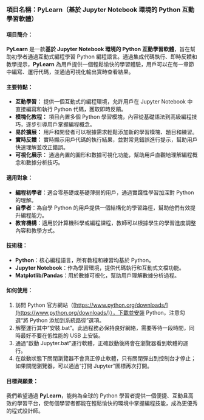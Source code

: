 ### 項目名稱：**PyLearn（基於 Jupyter Notebook 環境的 Python 互動學習軟體）**

#### 項目簡介：
**PyLearn** 是一款**基於 Jupyter Notebook 環境的 Python 互動學習軟體**，旨在幫助初學者通過互動式編程學習 Python 編程語言。通過集成代碼執行、即時反饋和教學提示，**PyLearn** 為用戶提供一個輕鬆愉快的學習體驗，用戶可以在每一章節中編寫、運行代碼，並通過可視化輸出實時查看結果。

#### 主要特點：
- **互動學習：** 提供一個互動式的編程環境，允許用戶在 Jupyter Notebook 中直接編寫和執行 Python 代碼，獲取即時反饋。
- **模塊化教程：** 項目內置多個 Python 學習模塊，內容從基礎語法到高級編程技巧，逐步引導用戶掌握編程概念。
- **易於擴展：** 用戶和開發者可以根據需求輕鬆添加新的學習模塊、題目和練習。
- **實時反饋：** 實時顯示用戶代碼的執行結果，並對常見錯誤進行提示，幫助用戶快速理解並改正錯誤。
- **可視化展示：** 通過內置的圖形和數據可視化功能，幫助用戶直觀地理解編程概念和數據分析技巧。

#### 適用對象：
- **編程初學者**：適合零基礎或基礎薄弱的用戶，通過實踐性學習加深對 Python 的理解。
- **自學者**：為自學 Python 的用戶提供一個結構化的學習路徑，幫助他們有效提升編程能力。
- **教育機構**：適用於計算機科學或編程課程，教師可以根據學生的學習進度調整內容和教學方式。

#### 技術棧：
- **Python**：核心編程語言，所有教程和練習均基於 Python。
- **Jupyter Notebook**：作為學習環境，提供代碼執行和互動式文檔功能。
- **Matplotlib/Pandas**：用於數據可視化，幫助用戶理解數據分析過程。

#### 如何使用：
1. 訪問 Python 官方網站（[https://www.python.org/downloads/](https://www.python.org/downloads/)），下載並安裝 Python，注意勾選“將 Python 添加到系統路徑”選項。
2. 解壓運行其中“安裝.bat”。此過程務必保持良好網絡，需要等待一段時間，同時最好不要在低性能的 USB 上安裝。
3. 通過“啟動 Jupyter.bat”運行軟體，正確啟動後將會在瀏覽器看到軟體的運行。
4. 在啟動狀態下關閉瀏覽器不會真正停止軟體，只有關閉彈出到控制台才停止；如果關閉瀏覽器，可以通過“打開 Jupyter”圖標再次打開。

#### 目標與願景：
我們希望通過 **PyLearn**，能夠為全球的 Python 學習者提供一個便捷、互動且高效的學習平台，使每個學習者都能在輕鬆愉快的環境中掌握編程技能，成為更優秀的程式設計師。
